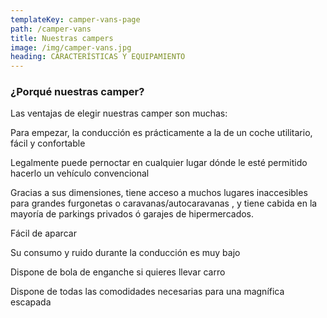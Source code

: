 ```yaml
---
templateKey: camper-vans-page
path: /camper-vans
title: Nuestras campers
image: /img/camper-vans.jpg
heading: CARACTERÍSTICAS Y EQUIPAMIENTO
---
```


### ¿Porqué nuestras camper?

Las ventajas de elegir nuestras camper son muchas:

Para empezar, la conducción es prácticamente a la de un coche utilitario, fácil y confortable

Legalmente puede pernoctar en cualquier lugar dónde le esté permitido hacerlo un vehículo convencional

Gracias a sus dimensiones, tiene acceso a muchos lugares inaccesibles para grandes furgonetas o caravanas/autocaravanas , y tiene cabida en la mayoría de parkings privados ó garajes de hipermercados.

Fácil de aparcar

Su consumo y ruido durante la conducción es muy bajo

Dispone de bola de enganche si quieres llevar carro

Dispone de todas las comodidades necesarias para una magnífica escapada
